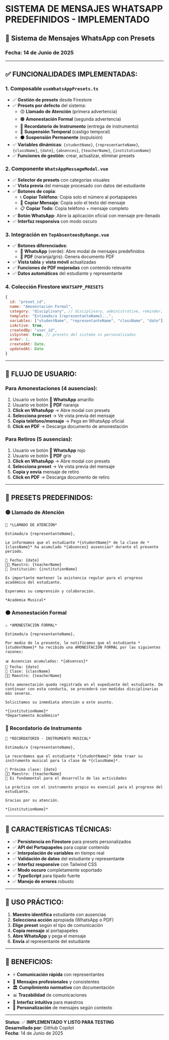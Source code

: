 # SISTEMA DE MENSAJES WHATSAPP PREDEFINIDOS - IMPLEMENTADO

## 📱 **Sistema de Mensajes WhatsApp con Presets**

### **Fecha**: 14 de Junio de 2025

---

## ✅ **FUNCIONALIDADES IMPLEMENTADAS:**

### **1. Composable `useWhatsAppPresets.ts`**

- ✅ **Gestión de presets** desde Firestore
- ✅ **Presets por defecto** del sistema:
  - 🟡 **Llamado de Atención** (primera advertencia)
  - 🟠 **Amonestación Formal** (segunda advertencia)
  - 🎵 **Recordatorio de Instrumento** (entrega de instrumento)
  - 🔴 **Suspensión Temporal** (castigo temporal)
  - ⚫ **Suspensión Permanente** (expulsión)
- ✅ **Variables dinámicas**: `{studentName}`, `{representanteName}`, `{className}`, `{date}`, `{absences}`, `{teacherName}`, `{institutionName}`
- ✅ **Funciones de gestión**: crear, actualizar, eliminar presets

### **2. Componente `WhatsAppMessageModal.vue`**

- ✅ **Selector de presets** con categorías visuales
- ✅ **Vista previa** del mensaje procesado con datos del estudiante
- ✅ **Botones de copia**:
  - 📞 **Copiar Teléfono**: Copia solo el número al portapapeles
  - 📝 **Copiar Mensaje**: Copia solo el texto del mensaje
  - 📋 **Copiar Todo**: Copia teléfono + mensaje completo
- ✅ **Botón WhatsApp**: Abre la aplicación oficial con mensaje pre-llenado
- ✅ **Interfaz responsiva** con modo oscuro

### **3. Integración en `TopAbsenteesByRange.vue`**

- ✅ **Botones diferenciados**:
  - 📱 **WhatsApp** (verde): Abre modal de mensajes predefinidos
  - 📄 **PDF** (naranja/gris): Genera documento PDF
- ✅ **Vista tabla** y **vista móvil** actualizadas
- ✅ **Funciones de PDF mejoradas** con contenido relevante
- ✅ **Datos automáticos** del estudiante y representante

### **4. Colección Firestore `WHATSAPP_PRESETS`**

```javascript
{
  id: "preset_id",
  name: "Amonestación Formal",
  category: "disciplinary", // disciplinary, administrative, reminder, custom
  template: "Estimado/a {representanteName}...",
  variables: ["studentName", "representanteName", "className", "date"],
  isActive: true,
  createdBy: "user_id",
  isSystem: true, // presets del sistema vs personalizados
  order: 1,
  createdAt: Date,
  updatedAt: Date
}
```

---

## 🎯 **FLUJO DE USUARIO:**

### **Para Amonestaciones (4 ausencias):**

1. Usuario ve botón **📱 WhatsApp** amarillo
2. Usuario ve botón **📄 PDF** naranja
3. **Click en WhatsApp** → Abre modal con presets
4. **Selecciona preset** → Ve vista previa del mensaje
5. **Copia teléfono/mensaje** → Pega en WhatsApp oficial
6. **Click en PDF** → Descarga documento de amonestación

### **Para Retiros (5 ausencias):**

1. Usuario ve botón **📱 WhatsApp** rojo
2. Usuario ve botón **📄 PDF** gris
3. **Click en WhatsApp** → Abre modal con presets
4. **Selecciona preset** → Ve vista previa del mensaje
5. **Copia y envía** mensaje de retiro
6. **Click en PDF** → Descarga documento de retiro

---

## 📝 **PRESETS PREDEFINIDOS:**

### **🟡 Llamado de Atención**

```
🔔 *LLAMADO DE ATENCIÓN*

Estimado/a {representanteName},

Le informamos que el estudiante *{studentName}* de la clase de *{className}* ha acumulado *{absences} ausencias* durante el presente período.

📅 Fecha: {date}
👨‍🏫 Maestro: {teacherName}
🏫 Institución: {institutionName}

Es importante mantener la asistencia regular para el progreso académico del estudiante.

Esperamos su comprensión y colaboración.

*Academia Musical*
```

### **🟠 Amonestación Formal**

```
⚠️ *AMONESTACIÓN FORMAL*

Estimado/a {representanteName},

Por medio de la presente, le notificamos que el estudiante *{studentName}* ha recibido una AMONESTACIÓN FORMAL por las siguientes razones:

📊 Ausencias acumuladas: *{absences}*
📅 Fecha: {date}
🎵 Clase: {className}
👨‍🏫 Maestro: {teacherName}

Esta amonestación queda registrada en el expediente del estudiante. De continuar con esta conducta, se procederá con medidas disciplinarias más severas.

Solicitamos su inmediata atención a este asunto.

*{institutionName}*
*Departamento Académico*
```

### **🎵 Recordatorio de Instrumento**

```
🎵 *RECORDATORIO - INSTRUMENTO MUSICAL*

Estimado/a {representanteName},

Le recordamos que el estudiante *{studentName}* debe traer su instrumento musical para la clase de *{className}*.

📅 Próxima clase: {date}
👨‍🏫 Maestro: {teacherName}
🎼 Es fundamental para el desarrollo de las actividades

La práctica con el instrumento propio es esencial para el progreso del estudiante.

Gracias por su atención.

*{institutionName}*
```

---

## 🔧 **CARACTERÍSTICAS TÉCNICAS:**

- ✅ **Persistencia en Firestore** para presets personalizados
- ✅ **API del Portapapeles** para copiar contenido
- ✅ **Interpolación de variables** en tiempo real
- ✅ **Validación de datos** del estudiante y representante
- ✅ **Interfaz responsive** con Tailwind CSS
- ✅ **Modo oscuro** completamente soportado
- ✅ **TypeScript** para tipado fuerte
- ✅ **Manejo de errores** robusto

---

## 📱 **USO PRÁCTICO:**

1. **Maestro identifica** estudiante con ausencias
2. **Selecciona acción** apropiada (WhatsApp o PDF)
3. **Elige preset** según el tipo de comunicación
4. **Copia mensaje** al portapapeles
5. **Abre WhatsApp** y pega el mensaje
6. **Envía** al representante del estudiante

---

## 🚀 **BENEFICIOS:**

- ⚡ **Comunicación rápida** con representantes
- 📝 **Mensajes profesionales** y consistentes
- 🏛️ **Cumplimiento normativo** con documentación
- 📊 **Trazabilidad** de comunicaciones
- 🎨 **Interfaz intuitiva** para maestros
- 🔄 **Personalización** de mensajes según contexto

---

**Status**: ✅ **IMPLEMENTADO Y LISTO PARA TESTING**  
**Desarrollado por**: GitHub Copilot  
**Fecha**: 14 de Junio de 2025
